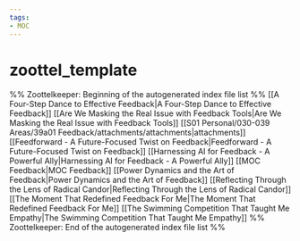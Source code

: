 ```yaml
---
tags: 
- MOC
---
```

# zoottel_template



%% Zoottelkeeper: Beginning of the autogenerated index file list  %%
 [[A Four-Step Dance to Effective Feedback|A Four-Step Dance to Effective Feedback]]
 [[Are We Masking the Real Issue with Feedback Tools|Are We Masking the Real Issue with Feedback Tools]]
 [[S01 Personal/030-039 Areas/39a01 Feedback/attachments/attachments|attachments]]
 [[Feedforward - A Future-Focused Twist on Feedback|Feedforward - A Future-Focused Twist on Feedback]]
 [[Harnessing AI for Feedback - A Powerful Ally|Harnessing AI for Feedback - A Powerful Ally]]
 [[MOC Feedback|MOC Feedback]]
 [[Power Dynamics and the Art of Feedback|Power Dynamics and the Art of Feedback]]
 [[Reflecting Through the Lens of Radical Candor|Reflecting Through the Lens of Radical Candor]]
 [[The Moment That Redefined Feedback For Me|The Moment That Redefined Feedback For Me]]
 [[The Swimming Competition That Taught Me Empathy|The Swimming Competition That Taught Me Empathy]]
%% Zoottelkeeper: End of the autogenerated index file list  %%

